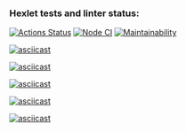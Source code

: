 ### Hexlet tests and linter status:
[![Actions Status](https://github.com/LexaZ999/frontend-project-lvl1/workflows/hexlet-check/badge.svg)](https://github.com/LexaZ999/frontend-project-lvl1/actions)
[![Node CI](https://github.com/LexaZ999/frontend-project-lvl1/actions/workflows/nodejs.yml/badge.svg)](https://github.com/LexaZ999/frontend-project-lvl1/actions/workflows/nodejs.yml)
[![Maintainability](https://api.codeclimate.com/v1/badges/a99a88d28ad37a79dbf6/maintainability)](https://codeclimate.com/github/LexaZ999/frontend-project-lvl1/maintainability)

[![asciicast](https://asciinema.org/a/432151.svg)](https://asciinema.org/a/432151)

[![asciicast](https://asciinema.org/a/bdrXOEo8XLcZhO0PsrvQs8t3O.svg)](https://asciinema.org/a/bdrXOEo8XLcZhO0PsrvQs8t3O)

[![asciicast](https://asciinema.org/a/taIdSyxhSvjJnIiT84Jy2Ivy1.svg)](https://asciinema.org/a/taIdSyxhSvjJnIiT84Jy2Ivy1)

[![asciicast](https://asciinema.org/a/UQH9AWFyXhL49lz9DVtjdRojT.svg)](https://asciinema.org/a/UQH9AWFyXhL49lz9DVtjdRojT)

[![asciicast](https://asciinema.org/a/FODj957xBPQNBuQENet1ERQWU.svg)](https://asciinema.org/a/FODj957xBPQNBuQENet1ERQWU)